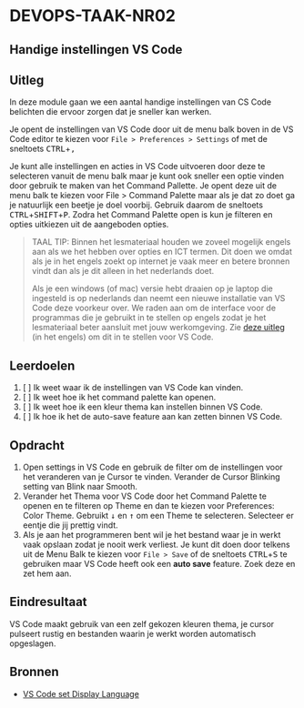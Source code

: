 # DEVOPS-TAAK-NR02

## Handige instellingen VS Code

## Uitleg

In deze module gaan we een aantal handige instellingen van CS Code belichten die ervoor zorgen dat je sneller kan werken.

Je opent de instellingen van VS Code door uit de menu balk boven in de VS Code editor te kiezen voor `File > Preferences > Settings` of met de sneltoets <kbd>CTRL</kbd>+<kbd>,</kbd>

Je kunt alle instellingen en acties in VS Code uitvoeren door deze te selecteren vanuit de menu balk maar je kunt ook sneller een optie vinden door gebruik te maken van het Command Pallette. Je opent deze uit de menu balk te kiezen voor File > Command Palette maar als je dat zo doet ga je natuurlijk een beetje je doel voorbij. Gebruik daarom de sneltoets <kbd>CTRL</kbd>+<kbd>SHIFT</kbd>+<kbd>P</kbd>. Zodra het Command Palette open is kun je filteren en opties uitkiezen uit de aangeboden opties.

> TAAL TIP: Binnen het lesmateriaal houden we zoveel mogelijk engels aan als we het hebben over opties en ICT termen. Dit doen we omdat als je in het engels zoekt op internet je vaak meer en betere bronnen vindt dan als je dit alleen in het nederlands doet.
> 
> Als je een windows (of mac) versie hebt draaien op je laptop die ingesteld is op nederlands dan neemt een nieuwe installatie van VS Code deze voorkeur over. We raden aan om de interface voor de programmas die je gebruikt in te stellen op engels zodat je het lesmateriaal beter aansluit met jouw werkomgeving. Zie [deze uitleg](https://code.visualstudio.com/docs/getstarted/locales) (in het engels) om dit in te stellen voor VS Code.


## Leerdoelen

1. [ ] Ik weet waar ik de instellingen van VS Code kan vinden.
2. [ ] Ik weet hoe ik het command palette kan openen.
3. [ ] Ik weet hoe ik een kleur thema kan instellen binnen VS Code.
4. [ ] Ik hoe ik het de auto-save feature aan kan zetten binnen VS Code.

## Opdracht

1. Open settings in VS Code en gebruik de filter om de instellingen voor het veranderen van je Cursor te vinden. Verander de Cursor Blinking setting van Blink naar Smooth.
2. Verander het Thema voor VS Code door het Command Palette te openen en te filteren op Theme en dan te kiezen voor Preferences: Color Theme. Gebruikt <kbd>&darr;</kbd> en <kbd>&uarr;</kbd> om een Theme te selecteren. Selecteer er eentje die jij prettig vindt.
3. Als je aan het programmeren bent wil je het bestand waar je in werkt vaak opslaan zodat je nooit werk verliest. Je kunt dit doen door telkens uit de Menu Balk te kiezen voor `File > Save` of de sneltoets <kbd>CTRL</kbd>+<kbd>S</kbd> te gebruiken maar VS Code heeft ook een **auto save** feature. Zoek deze en zet hem aan.

## Eindresultaat

VS Code maakt gebruik van een zelf gekozen kleuren thema, je cursor pulseert rustig en bestanden waarin je werkt worden automatisch opgeslagen.

## Bronnen

* [VS Code set Display Language](https://code.visualstudio.com/docs/getstarted/locales)
